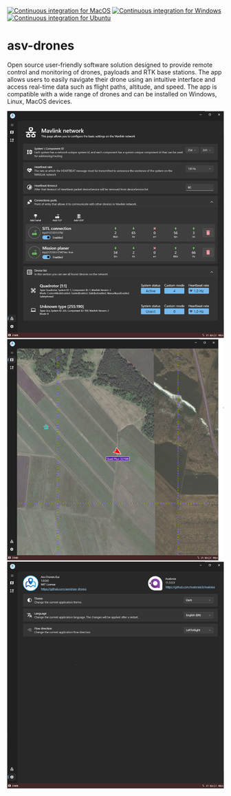 [![Continuous integration for MacOS](https://github.com/asv-soft/asv-drones/actions/workflows/macos_release.yml/badge.svg)](https://github.com/asv-soft/asv-drones/actions/workflows/macos_release.yml)
[![Continuous integration for Windows](https://github.com/asv-soft/asv-drones/actions/workflows/windows_release.yml/badge.svg)](https://github.com/asv-soft/asv-drones/actions/workflows/windows_release.yml)
[![Continuous integration for Ubuntu](https://github.com/asv-soft/asv-drones/actions/workflows/ubuntu_release.yml/badge.svg)](https://github.com/asv-soft/asv-drones/actions/workflows/ubuntu_release.yml)
# asv-drones
Open source user-friendly software solution designed to provide remote control and monitoring of drones, payloads and RTK base stations. The app allows users to easily navigate their drone using an intuitive interface and access real-time data such as flight paths, altitude, and speed. The app is compatible with a wide range of drones and can be installed on Windows, Linux, MacOS devices.

![screenshot-connections](img/screenshot-connections.png)
![img/screenshot-flight](img/screenshot-flight.png)
![screenshot-settings](img/screenshot-settings.png)
